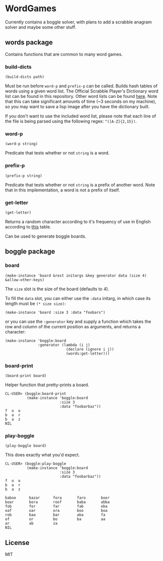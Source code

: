 WordGames
=========

Currently contains a boggle solver, with plans to add a scrabble
anagram solver and maybe some other stuff.

## words package

Contains functions that are common to many word games.

### build-dicts

    (build-dicts path)
    
Must be run before `word-p` and `prefix-p` can be called. Builds hash
tables of words using a given word list. The Official Scrabble
Player's Dictionary word list can be found in this repository. Other
word lists can be found [here](http://zyzzyva.net/wordlists.shtml).
Note that this can take significant amounts of time (~3 seconds on my
machine), so you may want to save a lisp image after you have the
dictionary built. 

If you don't want to use the included word list, please note that each
line of the file is being parsed using the following regex: `^([A-Z]{2,15})`.

### word-p

    (word-p string)
    
Predicate that tests whether or not `string` is a word.

### prefix-p 

    (prefix-p string)
    
Predicate that tests whether or not `string` is a prefix of another
word. Note that in this implementation, a word is not a prefix of
itself.    

### get-letter

    (get-letter)
    
Returns a random character according to it's frequency of use in
English according to
[this](http://en.wikipedia.org/wiki/Letter_frequency#Relative_frequencies_of_letters_in_the_English_language)
table.

Can be used to generate boggle boards.

## boggle package

### board

    (make-instance 'board &rest initargs &key generator data (size 4) &allow-other-keys)
    
The `size` slot is the size of the board (defaults to 4). 

To fill the `data` slot, you can either use the `:data` initarg, in
which case its length must be `(* size size)`:

    (make-instance 'board :size 3 :data "foobars")
    
or you can use the `:generator` key and supply a function which takes
the row and column of the current position as arguments, and returns a
character:

    (make-instance 'boggle:board
                   :generator (lambda (i j)
                                (declare (ignore i j))
                                (words:get-letter)))
    
### board-print

    (board-print board)
    
Helper function that pretty-prints a board.

    CL-USER> (boggle:board-print
              (make-instance 'boggle:board 
                             :size 3 
                             :data "foobarbaz"))
    f  o  o  
    b  a  r  
    b  a  z  
    NIL
    
### play-boggle

    (play-boggle board)
    
This does exactly what you'd expect.

    CL-USER> (boggle:play-boggle
              (make-instance 'boggle:board
                             :size 3
                             :data "foobarbaz"))
    f  o  o  
    b  a  r  
    b  a  z  
    
    baboo      bazar      fora       faro       boor      
    boar       bora       roof       baba       abba      
    fob        for        far        fab        oba       
    oaf        oar        ora        boo        boa       
    rob        baa        bar        aba        fa        
    of         or         bo         ba         aa        
    ar         ab         za        
    NIL
    
## License

MIT

